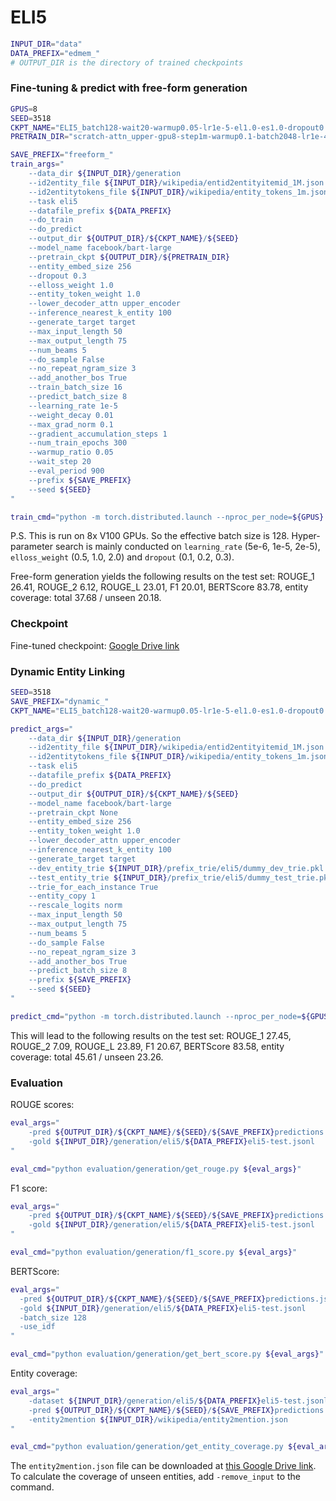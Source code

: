 # ELI5

```bash
INPUT_DIR="data"
DATA_PREFIX="edmem_"
# OUTPUT_DIR is the directory of trained checkpoints
```

### Fine-tuning & predict with free-form generation

```bash
GPUS=8
SEED=3518
CKPT_NAME="ELI5_batch128-wait20-warmup0.05-lr1e-5-el1.0-es1.0-dropout0.3-eval900"
PRETRAIN_DIR="scratch-attn_upper-gpu8-step1m-warmup0.1-batch2048-lr1e-4-norm0.1-ssm0.5-mlm0.3-el1.0/checkpoint-1000000"

SAVE_PREFIX="freeform_"
train_args="
    --data_dir ${INPUT_DIR}/generation
    --id2entity_file ${INPUT_DIR}/wikipedia/entid2entityitemid_1M.json
    --id2entitytokens_file ${INPUT_DIR}/wikipedia/entity_tokens_1m.json
    --task eli5
    --datafile_prefix ${DATA_PREFIX}
    --do_train
    --do_predict
    --output_dir ${OUTPUT_DIR}/${CKPT_NAME}/${SEED}
    --model_name facebook/bart-large
    --pretrain_ckpt ${OUTPUT_DIR}/${PRETRAIN_DIR}
    --entity_embed_size 256
    --dropout 0.3
    --elloss_weight 1.0
    --entity_token_weight 1.0
    --lower_decoder_attn upper_encoder
    --inference_nearest_k_entity 100
    --generate_target target
    --max_input_length 50
    --max_output_length 75
    --num_beams 5
    --do_sample False
    --no_repeat_ngram_size 3
    --add_another_bos True
    --train_batch_size 16
    --predict_batch_size 8
    --learning_rate 1e-5
    --weight_decay 0.01
    --max_grad_norm 0.1
    --gradient_accumulation_steps 1
    --num_train_epochs 300
    --warmup_ratio 0.05
    --wait_step 20
    --eval_period 900
    --prefix ${SAVE_PREFIX}
    --seed ${SEED}
"

train_cmd="python -m torch.distributed.launch --nproc_per_node=${GPUS} src/run_generation.py ${train_args}"
```
P.S. This is run on 8x V100 GPUs. So the effective batch size is 128. Hyper-parameter search is mainly conducted on `learning_rate` (5e-6, 1e-5, 2e-5), `elloss_weight` (0.5, 1.0, 2.0) and `dropout` (0.1, 0.2, 0.3).

Free-form generation yields the following results on the test set: ROUGE_1 26.41, ROUGE_2 6.12, ROUGE_L 23.01, F1 20.01, BERTScore 83.78, entity coverage: total 37.68 / unseen 20.18.

### Checkpoint

Fine-tuned checkpoint: [Google Drive link](https://drive.google.com/file/d/1ZX3TlpToHJbkx1KKqOVk8umNduLqm5u9/view?usp=sharing)

### Dynamic Entity Linking

```bash
SEED=3518
SAVE_PREFIX="dynamic_"
CKPT_NAME="ELI5_batch128-wait20-warmup0.05-lr1e-5-el1.0-es1.0-dropout0.3-eval900"

predict_args="
    --data_dir ${INPUT_DIR}/generation
    --id2entity_file ${INPUT_DIR}/wikipedia/entid2entityitemid_1M.json
    --id2entitytokens_file ${INPUT_DIR}/wikipedia/entity_tokens_1m.json
    --task eli5
    --datafile_prefix ${DATA_PREFIX}
    --do_predict
    --output_dir ${OUTPUT_DIR}/${CKPT_NAME}/${SEED}
    --model_name facebook/bart-large
    --pretrain_ckpt None
    --entity_embed_size 256
    --entity_token_weight 1.0
    --lower_decoder_attn upper_encoder
    --inference_nearest_k_entity 100
    --generate_target target
    --dev_entity_trie ${INPUT_DIR}/prefix_trie/eli5/dummy_dev_trie.pkl
    --test_entity_trie ${INPUT_DIR}/prefix_trie/eli5/dummy_test_trie.pkl
    --trie_for_each_instance True
    --entity_copy 1
    --rescale_logits norm
    --max_input_length 50
    --max_output_length 75
    --num_beams 5
    --do_sample False
    --no_repeat_ngram_size 3
    --add_another_bos True
    --predict_batch_size 8
    --prefix ${SAVE_PREFIX}
    --seed ${SEED}
"

predict_cmd="python -m torch.distributed.launch --nproc_per_node=${GPUS} src/run_generation.py ${predict_args}"
```

This will lead to the following results on the test set: ROUGE_1 27.45, ROUGE_2 7.09, ROUGE_L 23.89, F1 20.67, BERTScore 83.58, entity coverage: total 45.61 / unseen 23.26.

### Evaluation

ROUGE scores:
```bash
eval_args="
    -pred ${OUTPUT_DIR}/${CKPT_NAME}/${SEED}/${SAVE_PREFIX}predictions.json
    -gold ${INPUT_DIR}/generation/eli5/${DATA_PREFIX}eli5-test.jsonl
"

eval_cmd="python evaluation/generation/get_rouge.py ${eval_args}"
```

F1 score:
```bash
eval_args="
    -pred ${OUTPUT_DIR}/${CKPT_NAME}/${SEED}/${SAVE_PREFIX}predictions.json
    -gold ${INPUT_DIR}/generation/eli5/${DATA_PREFIX}eli5-test.jsonl
"

eval_cmd="python evaluation/generation/f1_score.py ${eval_args}"
```

BERTScore:
```bash
eval_args="
  -pred ${OUTPUT_DIR}/${CKPT_NAME}/${SEED}/${SAVE_PREFIX}predictions.json
  -gold ${INPUT_DIR}/generation/eli5/${DATA_PREFIX}eli5-test.jsonl
  -batch_size 128
  -use_idf
"

eval_cmd="python evaluation/generation/get_bert_score.py ${eval_args}"
```

Entity coverage:
```bash
eval_args="
    -dataset ${INPUT_DIR}/generation/eli5/${DATA_PREFIX}eli5-test.jsonl
    -pred ${OUTPUT_DIR}/${CKPT_NAME}/${SEED}/${SAVE_PREFIX}predictions.json
    -entity2mention ${INPUT_DIR}/wikipedia/entity2mention.json
"

eval_cmd="python evaluation/generation/get_entity_coverage.py ${eval_args}"
```
The `entity2mention.json` file can be downloaded at [this Google Drive link](https://drive.google.com/file/d/1I8JK_v97soAXd1gXCpcEGDMMRHbxwaAT/view?usp=sharing). To calculate the coverage of unseen entities, add `-remove_input` to the command.
